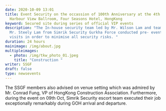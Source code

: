 ```yaml
---
date: 2020-10-09 13:01
title: Event Security on the occassion of 100th Anniversary at the 4th floor
  Harbour View Ballroom, Four Seasons Hotel, HongKong
keyword: Secured site during series of official VIP events
description: "The In-house security team led by Mr. Wilson Lam and team led by
  Mr. Steely Lam from Simrik Security Gurkha Force conducted pre- event site
  visits in order to minimise all security risks. "
duration: 24 hours
mainimage: /img/about.jpg
multipleimages:
  - photo: /img/tkw_photo_01.jpeg
    title: "Construction "
writer: SSGF
draft: false
type: newsevents
---
```

The SSGF members also advised on venue setting which was admired by Mr. Conrad Fung, VP of HongKong Construction Association. Furthermore, during the event on 09th Oct, Simrik Security escort team executed their job exceptionally remarkably during GOH arrival and departure.